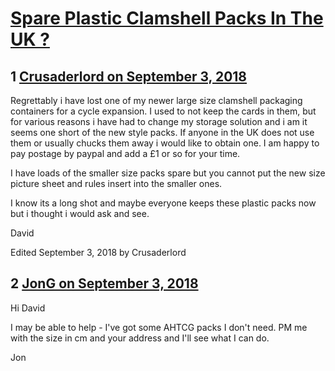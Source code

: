 # [Spare Plastic Clamshell Packs In The UK ?](https://community.fantasyflightgames.com/topic/281977-spare-plastic-clamshell-packs-in-the-uk/)

## 1 [Crusaderlord on September 3, 2018](https://community.fantasyflightgames.com/topic/281977-spare-plastic-clamshell-packs-in-the-uk/?do=findComment&comment=3458731)

Regrettably i have lost one of my newer large size clamshell packaging containers for a cycle expansion. I used to not keep the cards in them, but for various reasons i have had to change my storage solution and i am it seems one short of the new style packs. If anyone in the UK does not use them or usually chucks them away i would like to obtain one. I am happy to pay postage by paypal and add a £1 or so for your time.

I have loads of the smaller size packs spare but you cannot put the new size picture sheet and rules insert into the smaller ones.

I know its a long shot and maybe everyone keeps these plastic packs now but i thought i would ask and see.

David

Edited September 3, 2018 by Crusaderlord

## 2 [JonG on September 3, 2018](https://community.fantasyflightgames.com/topic/281977-spare-plastic-clamshell-packs-in-the-uk/?do=findComment&comment=3458891)

Hi David

I may be able to help - I've got some AHTCG packs I don't need. PM me with the size in cm and your address and I'll see what I can do.

Jon

